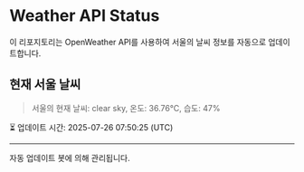 
# Weather API Status

이 리포지토리는 OpenWeather API를 사용하여 서울의 날씨 정보를 자동으로 업데이트합니다.

## 현재 서울 날씨
> 서울의 현재 날씨: clear sky, 온도: 36.76°C, 습도: 47%

⏳ 업데이트 시간: 2025-07-26 07:50:25 (UTC)

---
자동 업데이트 봇에 의해 관리됩니다.
